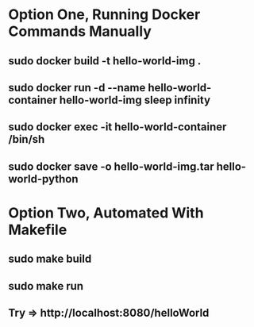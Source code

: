# Option One, Running Docker Commands Manually
## sudo docker build -t hello-world-img .
## sudo docker run -d --name hello-world-container hello-world-img sleep infinity
## sudo docker exec -it hello-world-container /bin/sh
## sudo docker save -o hello-world-img.tar hello-world-python

# Option Two, Automated With Makefile
## sudo make build
## sudo make run
## Try => http://localhost:8080/helloWorld
